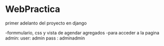 # WebPractica
primer adelanto del proyecto en django 

-formmulario, css y vista de agendar agregados 
-para acceder a la pagina admin: 
   user: admin pass : adminadmin
